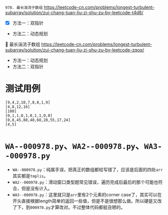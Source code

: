 
`978. 最长湍流子数组` https://leetcode-cn.com/problems/longest-turbulent-subarray/solution/zui-chang-tuan-liu-zi-shu-zu-by-leetcode-t4d8/
- [x] 方法一：双指针
- 方法二：动态规划

🎦 最长湍流子数组 https://leetcode-cn.com/problems/longest-turbulent-subarray/solution/zui-chang-tuan-liu-zi-shu-zu-by-leetcode-zqoq/
- 方法一：动态规划
- 方法二：双指针

# 测试用例

```
[9,4,2,10,7,8,8,1,9]
[4,8,12,16]
[100]
[0,1,1,0,1,0,1,1,0,0]
[0,8,45,88,48,68,28,55,17,24]
[4,5]
```

# `WA--000978.py`、`WA2--000978.py`、`WA3--000978.py`

- `WA--000978.py`：纯属手误，把真正的数组都给写错了，应该是后面的四处`arr`其实都是`tmplis`。
- `WA2--000978.py`：滑动窗口类型题常见错误，遍历完成后最后的那个可能也符合，但是没有计入。
- `WA3--000978.py`：这里就只是`arr`里有2个元素的corner case了，其实可以在开头直接根据length简单的返回一些值，但是不是很想那么做。所以硬是又改了下，到`000978.py`才算改对。不过整体代码都挺丑陋的。
